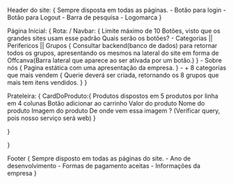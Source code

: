 Header do site: {
    Sempre disposta em todas as páginas.
    - Botão para login
    - Botão para Logout
    - Barra de pesquisa
    - Logomarca
}

Página Inicial: {
Rota: /
Navbar: {
    Limite máximo de 10 Botões, visto que os grandes sites usam esse padrão
    Quais serão os botões? 
    - Categorias || Perifericos || Grupos {
        Consultar backend(banco de dados) para retornar todos os grupos, apresentando os mesmos na lateral do site em forma de Offcanva(Barra lateral que aparece ao ser ativada por um botão.)
    }
    - Sobre nós {
        Pagina estática com uma apresentação da empresa.
    }
    - + 8 categorias que mais vendem {
        Querie deverá ser criada, retornando os 8 grupos que mais tem itens vendidos.
    }
}

Prateleira: {
    CardDoProduto:{
    Produtos dispostos em 5 produtos por linha em 4 colunas
    Botão adicionar ao carrinho
    Valor do produto
    Nome do produto
    Imagem do produto
    De onde vem essa imagem ? (Verificar query, pois nosso serviço será web)
    }
        
}


}

Footer { 
    Sempre disposto em todas as páginas do site.
    - Ano de desenvolvimento
    - Formas de pagamento aceitas
    - Informações da empresa
}
